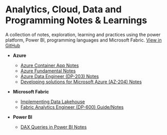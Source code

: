 ﻿# Analytics, Cloud, Data and Programming Notes & Learnings
A collection of notes, exploration, learning and practices using the power platform, Power BI, programming languages and Microsoft Fabric. [View in GitHub](https://github.com/Akbarsait/powertools-data)

- **Azure**
  - [Azure Container App Notes](./azure/azure-container-apps-notes.md)
  - [Azure Fundamental Notes](./azure/azure-fundamentals-notes.md)
  - [Azure Data Engineer (DP-203) Notes](./azure/azure-dataengineer-notes.md)
  - [Developing solutions for Microsoft Azure (AZ-204) Notes](./azure/developing-solutions-azure-notes.md)
  
- **Microsoft Fabric**
  - [Implementing Data Lakehouse](./fabric/notes-guides/fabric-implementing-datalakehouse.md)
  - [Fabric Analytics Engineer (DP-600) Guide/Notes](/fabric/notes-guides/fabric-analytics-engineer.md)

- **Power BI**
  - [DAX Queries in Power BI Notes](./powerbi/notes-guides/powerbi-daxqueries.md)